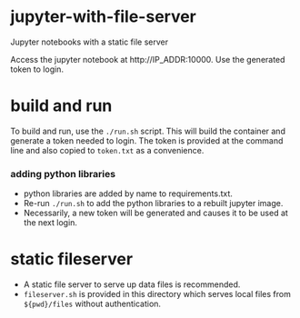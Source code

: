 jupyter-with-file-server
===
Jupyter notebooks with a static file server

Access the jupyter notebook at http://IP_ADDR:10000.  Use the generated token to login.

build and run
===
To build and run, use the `./run.sh` script.  This will build the container and generate a token needed to login.  The token is provided at the command line and also copied to `token.txt` as a convenience.

### adding python libraries
- python libraries are added by name to requirements.txt.
- Re-run `./run.sh` to add the python libraries to a rebuilt jupyter image.
- Necessarily, a new token will be generated and causes it to be used at the next login.

static fileserver
===
- A static file server to serve up data files is recommended.
- `fileserver.sh` is provided in this directory which serves local files from `${pwd}/files` without authentication.
